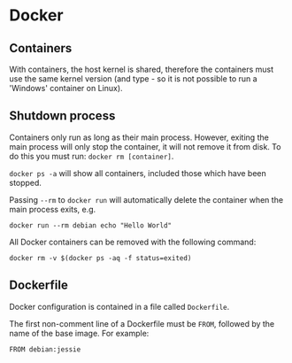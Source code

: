 # Docker

## Containers

With containers, the host kernel is shared, therefore the containers must use
the same kernel version (and type - so it is not possible to run a 'Windows'
container on Linux).

## Shutdown process

Containers only run as long as their main process. However, exiting the main
process will only stop the container, it will not remove it from disk. To do
this you must run: `docker rm [container]`.

`docker ps -a` will show all containers, included those which have been stopped.

Passing `--rm` to `docker run` will automatically delete the container when the
main process exits, e.g.

```
docker run --rm debian echo "Hello World"
```

All Docker containers can be removed with the following command:

```
docker rm -v $(docker ps -aq -f status=exited)
```

## Dockerfile

Docker configuration is contained in a file called `Dockerfile`.

The first non-comment line of a Dockerfile must be `FROM`, followed by the name
of the base image. For example:

```
FROM debian:jessie
```
